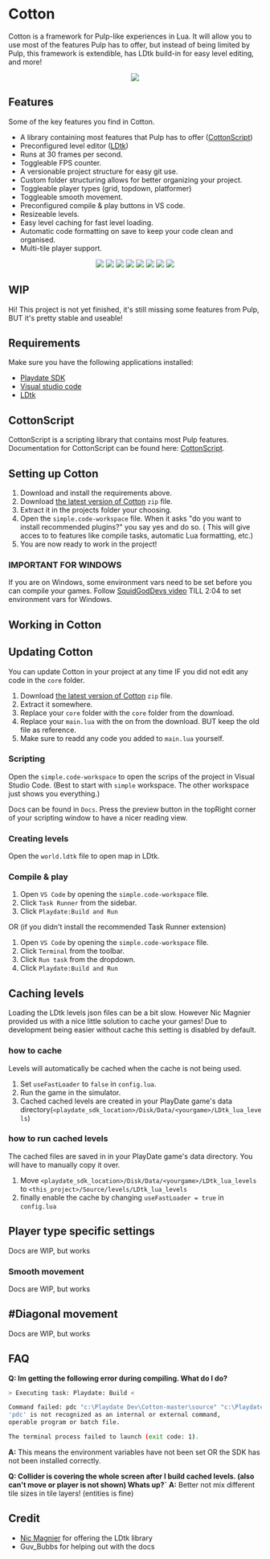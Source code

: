 # Cotton

Cotton is a framework for Pulp-like experiences in Lua. It will allow you to use most of the features Pulp has to offer, but instead of being limited by Pulp, this framework is extendible, has LDtk build-in for easy level editing, and more!

<p align="center">
    <img
    src="https://raw.githubusercontent.com/unbelievableflavour/cotton/master/Docs/images/environment.png" />
</p>

## Features

Some of the key features you find in Cotton.

* A library containing most features that Pulp has to offer ([CottonScript](https://github.com/unbelievableflavour/Cotton/blob/master/Docs/CottonScript.md))
* Preconfigured level editor ([LDtk](https://ldtk.io/))
* Runs at 30 frames per second.
* Toggleable FPS counter.
* A versionable project structure for easy git use.
* Custom folder structuring allows for better organizing your project.
* Toggleable player types (grid, topdown, platformer)
* Toggleable smooth movement.
* Preconfigured compile & play buttons in VS code.
* Resizeable levels.
* Easy level caching for fast level loading.
* Automatic code formatting on save to keep your code clean and organised.
* Multi-tile player support.

<p align="center">
    <img src="https://raw.githubusercontent.com/unbelievableflavour/cotton/master/Docs/images/player_grid.gif" />
    <img src="https://raw.githubusercontent.com/unbelievableflavour/cotton/master/Docs/images/player_platformer.gif" />
    <img src="https://raw.githubusercontent.com/unbelievableflavour/cotton/master/Docs/images/player_topdown.gif" />
    <img src="https://raw.githubusercontent.com/unbelievableflavour/cotton/master/Docs/images/movement_smooth.gif" />
    <img src="https://raw.githubusercontent.com/unbelievableflavour/cotton/master/Docs/images/camera_follow.gif" />
    <img src="https://raw.githubusercontent.com/unbelievableflavour/cotton/master/Docs/images/dialogs.gif" />
    <img src="https://raw.githubusercontent.com/unbelievableflavour/cotton/master/Docs/images/bigger_maps.gif" />
    <img src="https://raw.githubusercontent.com/unbelievableflavour/cotton/master/Docs/images/big_player.gif" />
</p>

## WIP

Hi! This project is not yet finished, it's still missing some features from Pulp, BUT it's pretty stable and useable!

## Requirements

Make sure you have the following applications installed:

* [Playdate SDK](https://play.date/dev/) 
* [Visual studio code](https://code.visualstudio.com/)
* [LDtk](https://ldtk.io/)

## CottonScript

CottonScript is a scripting library that contains most Pulp features.
Documentation for CottonScript can be found here: [CottonScript](https://github.com/unbelievableflavour/Cotton/blob/master/Docs/CottonScript.md).

## Setting up Cotton

1. Download and install the requirements above.
2. Download [the latest version of Cotton](https://github.com/unbelievableflavour/Cotton/releases) `zip` file.
3. Extract it in the projects folder your choosing.
4. Open the `simple.code-workspace` file. When it asks "do you want to install recommended plugins?" you say yes and do so. ( This will give acces to to features like compile tasks, automatic Lua formatting, etc.)
5. You are now ready to work in the project!

### IMPORTANT FOR WINDOWS

If you are on Windows, some environment vars need to be set before you can compile your games.
Follow [SquidGodDevs video](https://www.youtube.com/watch?v=J0ufxinp7No) TILL 2:04 to set environment vars for Windows.

## Working in Cotton

## Updating Cotton

You can update Cotton in your project at any time IF you did not edit any code in the `core` folder.

1. Download [the latest version of Cotton](https://github.com/unbelievableflavour/Cotton/releases) `zip` file.
2. Extract it somewhere.
3. Replace your `core` folder with the `core` folder from the download.
4. Replace your `main.lua` with the on from the download. BUT keep the old file as reference.
5. Make sure to readd any code you added to `main.lua` yourself.

### Scripting

Open the `simple.code-workspace` to open the scrips of the project in Visual Studio Code.
(Best to start with `simple` workspace. The other workspace just shows you everything.)

Docs can be found in `Docs`. Press the preview button in the topRight corner of your scripting window to have a nicer reading view.

### Creating levels

Open the `world.ldtk` file to open map in LDtk.

### Compile & play

1. Open `VS Code` by opening the `simple.code-workspace` file.
2. Click `Task Runner` from the sidebar.
3. Click `Playdate:Build and Run`

OR (if you didn't install the recommended Task Runner extension)

1. Open `VS Code` by opening the `simple.code-workspace` file.
1. Click `Terminal` from the toolbar.
1. Click `Run task` from the dropdown.
1. Click `Playdate:Build and Run`

## Caching levels

Loading the LDtk levels json files can be a bit slow. However Nic Magnier provided us with a nice little solution to cache your games!
Due to development being easier without cache this setting is disabled by default.

### how to cache

Levels will automatically be cached when the cache is not being used. 

1. Set `useFastLoader` to `false` in `config.lua`.
2. Run the game in the simulator.
3. Cached cached levels are created in your PlayDate game's data directory(`<playdate_sdk_location>/Disk/Data/<yourgame>/LDtk_lua_levels`)

### how to run cached levels

The cached files are saved in in your PlayDate game's data directory. You will have to manually copy it over.

1. Move `<playdate_sdk_location>/Disk/Data/<yourgame>/LDtk_lua_levels` to `<this_project>/Source/levels/LDtk_lua_levels`
2. finally enable the cache by changing `useFastLoader = true` in `config.lua`

## Player type specific settings

Docs are WIP, but works

### Smooth movement

Docs are WIP, but works

## #Diagonal movement

Docs are WIP, but works

## FAQ

**Q: Im getting the following error during compiling. What do I do?**
```bash
> Executing task: Playdate: Build <

Command failed: pdc "c:\Playdate Dev\Cotton-master\source" "c:\Playdate Dev\Cotton-master\Cotton"
'pdc' is not recognized as an internal or external command,
operable program or batch file.

The terminal process failed to launch (exit code: 1).
```
**A:** This means the environment variables have not been set OR the SDK has not been installed correctly.

**Q: Collider is covering the whole screen after I build cached levels. (also can't move or player is not shown) Whats up?`**
**A:** Better not mix different tile sizes in tile layers! (entities is fine)

## Credit

* [Nic Magnier](https://github.com/NicMagnier) for offering the LDtk library
* Guv_Bubbs for helping out with the docs
